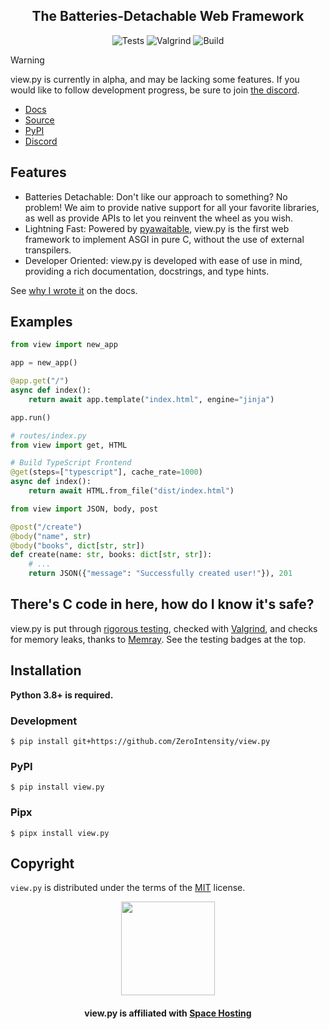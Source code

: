 <div align="center">
    <picture>
      <source media="(prefers-color-scheme: dark)" src="https://raw.githubusercontent.com/ZeroIntensity/view.py/name-in-readme/assets/logo_theme_dark.png" alt="view.py logo (dark)"  width=250 height=auto>
      <source media="(prefers-color-scheme: light)" src="https://raw.githubusercontent.com/ZeroIntensity/view.py/name-in-readme/assets/logo_theme_light.png" alt="view.py logo (light)"  width=250 height=auto>
    </picture>
</div>

<div align="center"><h2>The Batteries-Detachable Web Framework</h2></div>

<div align="center">
    <img src="https://github.com/ZeroIntensity/view.py/actions/workflows/tests.yml/badge.svg" alt="Tests" width=auto height=auto />
    <img src="https://github.com/ZeroIntensity/view.py/actions/workflows/memory_check.yml/badge.svg" alt="Valgrind" width=auto height=auto />
    <img src="https://github.com/ZeroIntensity/view.py/actions/workflows/build.yml/badge.svg" alt="Build" width=auto height=auto />
</div>

> [!Warning]
> view.py is currently in alpha, and may be lacking some features.
> If you would like to follow development progress, be sure to join [the discord](https://discord.gg/tZAfuWAbm2).

-   [Docs](https://view.zintensity.dev)
-   [Source](https://github.com/ZeroIntensity/view.py)
-   [PyPI](https://pypi.org/project/view.py)
-   [Discord](https://discord.gg/tZAfuWAbm2)

## Features

-   Batteries Detachable: Don't like our approach to something? No problem! We aim to provide native support for all your favorite libraries, as well as provide APIs to let you reinvent the wheel as you wish.
-   Lightning Fast: Powered by [pyawaitable](https://github.com/ZeroIntensity/pyawaitable), view.py is the first web framework to implement ASGI in pure C, without the use of external transpilers.
-   Developer Oriented: view.py is developed with ease of use in mind, providing a rich documentation, docstrings, and type hints.

See [why I wrote it](https://view.zintensity.dev/#why-did-i-build-it) on the docs.

## Examples

```py
from view import new_app

app = new_app()

@app.get("/")
async def index():
    return await app.template("index.html", engine="jinja")

app.run()
```

```py
# routes/index.py
from view import get, HTML

# Build TypeScript Frontend
@get(steps=["typescript"], cache_rate=1000)
async def index():
    return await HTML.from_file("dist/index.html")
```

```py
from view import JSON, body, post

@post("/create")
@body("name", str)
@body("books", dict[str, str])
def create(name: str, books: dict[str, str]):
    # ...
    return JSON({"message": "Successfully created user!"}), 201
```

## There's C code in here, how do I know it's safe?

view.py is put through [rigorous testing](https://github.com/ZeroIntensity/view.py/tree/master/tests), checked with [Valgrind](https://valgrind.org/), and checks for memory leaks, thanks to [Memray](https://github.com/bloomberg/memray). See the testing badges at the top.

## Installation

**Python 3.8+ is required.**

### Development

```console
$ pip install git+https://github.com/ZeroIntensity/view.py
```

### PyPI

```console
$ pip install view.py
```

### Pipx

```console
$ pipx install view.py
```

## Copyright

`view.py` is distributed under the terms of the [MIT](https://spdx.org/licenses/MIT.html) license.

<div align="center">
    <a href="https://clientarea.space-hosting.net/aff.php?aff=303"><img width=150 height=auto src="https://cdn-dennd.nitrocdn.com/fygsTSpFNuiCdXWNTtgOTVMRlPWNnIZx/assets/images/optimized/rev-758b0f8/www.space-hosting.net/wp-content/uploads/2023/02/cropped-Icon.png"></a>
    <h4>view.py is affiliated with <a href="https://clientarea.space-hosting.net/aff.php?aff=303">Space Hosting</a></h4>
</div>
